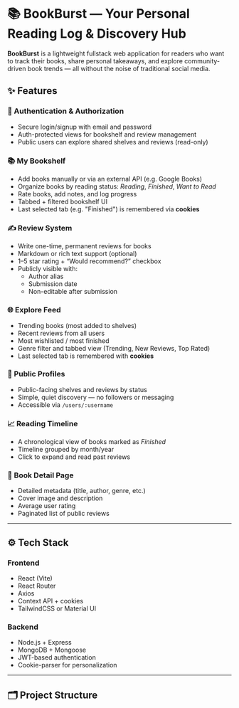 # 📚 BookBurst — Your Personal Reading Log & Discovery Hub

**BookBurst** is a lightweight fullstack web application for readers who want to track their books, share personal takeaways, and explore community-driven book trends — all without the noise of traditional social media.

## ✨ Features

### 🔐 Authentication & Authorization
- Secure login/signup with email and password
- Auth-protected views for bookshelf and review management
- Public users can explore shared shelves and reviews (read-only)

### 📚 My Bookshelf
- Add books manually or via an external API (e.g. Google Books)
- Organize books by reading status: _Reading_, _Finished_, _Want to Read_
- Rate books, add notes, and log progress
- Tabbed + filtered bookshelf UI
- Last selected tab (e.g. "Finished") is remembered via **cookies**

### ✍️ Review System
- Write one-time, permanent reviews for books
- Markdown or rich text support (optional)
- 1–5 star rating + “Would recommend?” checkbox
- Publicly visible with:
  - Author alias
  - Submission date
  - Non-editable after submission

### 🌐 Explore Feed
- Trending books (most added to shelves)
- Recent reviews from all users
- Most wishlisted / most finished
- Genre filter and tabbed view (Trending, New Reviews, Top Rated)
- Last selected tab is remembered with **cookies**

### 👤 Public Profiles
- Public-facing shelves and reviews by status
- Simple, quiet discovery — no followers or messaging
- Accessible via `/users/:username`

### 📈 Reading Timeline
- A chronological view of books marked as _Finished_
- Timeline grouped by month/year
- Click to expand and read past reviews

### 📖 Book Detail Page
- Detailed metadata (title, author, genre, etc.)
- Cover image and description
- Average user rating
- Paginated list of public reviews

---

## ⚙️ Tech Stack

### Frontend
- React (Vite)
- React Router
- Axios
- Context API + cookies
- TailwindCSS or Material UI

### Backend
- Node.js + Express
- MongoDB + Mongoose
- JWT-based authentication
- Cookie-parser for personalization

---

## 🗂 Project Structure

